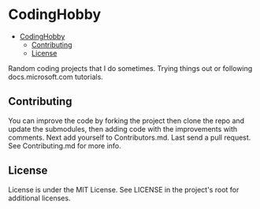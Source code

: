 # CodingHobby

<!-- @import "[TOC]" {cmd="toc" depthFrom=1 depthTo=6 orderedList=false} -->

<!-- code_chunk_output -->

- [CodingHobby](#codinghobby)
  - [Contributing](#contributing)
  - [License](#license)

<!-- /code_chunk_output -->

Random coding projects that I do sometimes.
Trying things out or following docs.microsoft.com tutorials.

## Contributing

You can improve the code by forking the project then clone the repo and update
the submodules, then adding code with the improvements with comments. Next add
yourself to Contributors.md. Last send a pull request. See Contributing.md
for more info.

## License

License is under the MIT License. See LICENSE in the project's root for
additional licenses.
